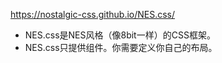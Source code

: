 https://nostalgic-css.github.io/NES.css/

- NES.css是NES风格（像8bit一样）的CSS框架。
- NES.css只提供组件。你需要定义你自己的布局。